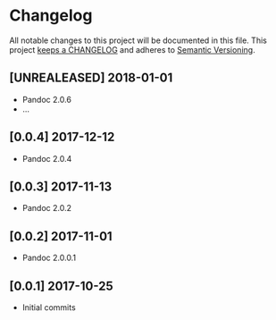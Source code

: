 # Changelog

All notable changes to this project will be documented in this file. This project
[keeps a CHANGELOG](http://keepachangelog.com/) and adheres to
[Semantic Versioning](http://semver.org/).


## [UNREALEASED] 2018-01-01

* Pandoc 2.0.6
* ...

## [0.0.4] 2017-12-12

* Pandoc 2.0.4

## [0.0.3] 2017-11-13

* Pandoc 2.0.2

## [0.0.2] 2017-11-01

* Pandoc 2.0.0.1

## [0.0.1] 2017-10-25

* Initial commits
